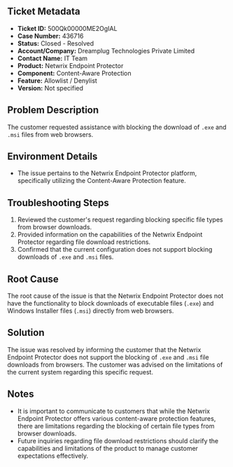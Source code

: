 ## Ticket Metadata
- **Ticket ID:** 500Qk00000ME2OgIAL
- **Case Number:** 436716
- **Status:** Closed - Resolved
- **Account/Company:** Dreamplug Technologies Private Limited
- **Contact Name:** IT Team
- **Product:** Netwrix Endpoint Protector
- **Component:** Content-Aware Protection
- **Feature:** Allowlist / Denylist
- **Version:** Not specified

## Problem Description
The customer requested assistance with blocking the download of `.exe` and `.msi` files from web browsers.

## Environment Details
- The issue pertains to the Netwrix Endpoint Protector platform, specifically utilizing the Content-Aware Protection feature.

## Troubleshooting Steps
1. Reviewed the customer's request regarding blocking specific file types from browser downloads.
2. Provided information on the capabilities of the Netwrix Endpoint Protector regarding file download restrictions.
3. Confirmed that the current configuration does not support blocking downloads of `.exe` and `.msi` files.

## Root Cause
The root cause of the issue is that the Netwrix Endpoint Protector does not have the functionality to block downloads of executable files (`.exe`) and Windows Installer files (`.msi`) directly from web browsers.

## Solution
The issue was resolved by informing the customer that the Netwrix Endpoint Protector does not support the blocking of `.exe` and `.msi` file downloads from browsers. The customer was advised on the limitations of the current system regarding this specific request.

## Notes
- It is important to communicate to customers that while the Netwrix Endpoint Protector offers various content-aware protection features, there are limitations regarding the blocking of certain file types from browser downloads.
- Future inquiries regarding file download restrictions should clarify the capabilities and limitations of the product to manage customer expectations effectively.